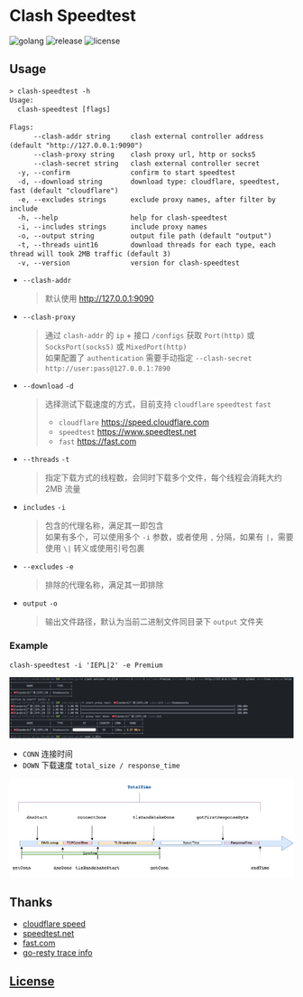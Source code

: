 # Clash Speedtest

![golang](https://img.shields.io/github/actions/workflow/status/starudream/clash-speedtest/golang.yml?style=for-the-badge&logo=github&label=golang)
![release](https://img.shields.io/github/v/release/starudream/clash-speedtest?style=for-the-badge)
![license](https://img.shields.io/github/license/starudream/clash-speedtest?style=for-the-badge)

## Usage

```
> clash-speedtest -h
Usage:
  clash-speedtest [flags]

Flags:
      --clash-addr string     clash external controller address (default "http://127.0.0.1:9090")
      --clash-proxy string    clash proxy url, http or socks5
      --clash-secret string   clash external controller secret
  -y, --confirm               confirm to start speedtest
  -d, --download string       download type: cloudflare, speedtest, fast (default "cloudflare")
  -e, --excludes strings      exclude proxy names, after filter by include
  -h, --help                  help for clash-speedtest
  -i, --includes strings      include proxy names
  -o, --output string         output file path (default "output")
  -t, --threads uint16        download threads for each type, each thread will took 2MB traffic (default 3)
  -v, --version               version for clash-speedtest
```

- `--clash-addr`
  > 默认使用 http://127.0.0.1:9090

- `--clash-proxy`
  > 通过 `clash-addr` 的 `ip` + 接口 `/configs` 获取 `Port(http)` 或 `SocksPort(socks5)` 或 `MixedPort(http)`  
  > 如果配置了 `authentication` 需要手动指定 `--clash-secret http://user:pass@127.0.0.1:7890`

- `--download` `-d`
  > 选择测试下载速度的方式，目前支持 `cloudflare` `speedtest` `fast`  
  > - `cloudflare` https://speed.cloudflare.com
  > - `speedtest` https://www.speedtest.net
  > - `fast` https://fast.com

- `--threads` `-t`
  > 指定下载方式的线程数，会同时下载多个文件，每个线程会消耗大约 2MB 流量

- `includes` `-i`
  > 包含的代理名称，满足其一即包含  
  > 如果有多个，可以使用多个 `-i` 参数，或者使用 `,` 分隔，如果有 `|`，需要使用 `\|` 转义或使用引号包裹

- `--excludes` `-e`
  > 排除的代理名称，满足其一即排除

- `output` `-o`
  > 输出文件路径，默认为当前二进制文件同目录下 `output` 文件夹

### Example

```shell
clash-speedtest -i 'IEPL|2' -e Premium
```

![test](./docs/test.png)

- `CONN` 连接时间
- `DOWN` 下载速度 `total_size / response_time`

![TraceInfo](./docs/vearne.cc-39953-trace-info.png)

## Thanks

- [cloudflare speed](https://speed.cloudflare.com)
- [speedtest.net](https://www.speedtest.net)
- [fast.com](https://fast.com)
- [go-resty trace info](https://vearne.cc/archives/39953)

## [License](./LICENSE)

